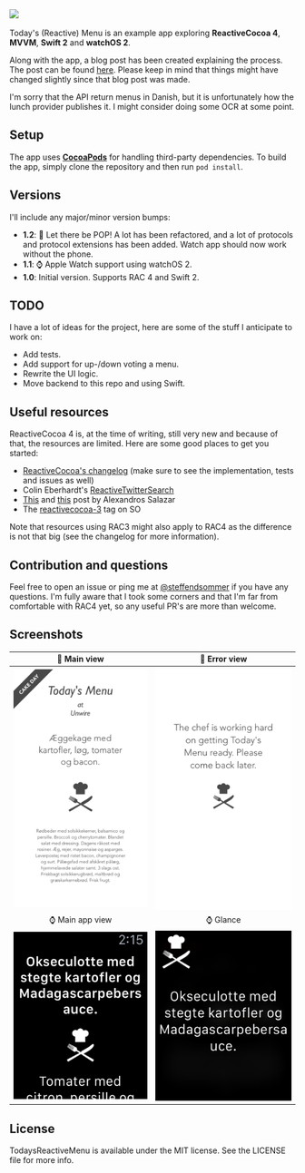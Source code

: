<img src="https://github.com/s0mmer/TodaysReactiveMenu/blob/master/Images/TodaysReactiveMenu.png?raw=true" />

Today's (Reactive) Menu is an example app exploring **ReactiveCocoa 4**, **MVVM**, **Swift 2** and **watchOS 2**.

Along with the app, a blog post has been created explaining the process. The post can be found [here](http://steffendsommer.com/blog/2015/06/02/todaysreactivemenu-an-example-app-using-reactivecocoa-3-0-mvvm-and-swift/). Please keep in mind that things might have changed slightly since that blog post was made.

I'm sorry that the API return menus in Danish, but it is unfortunately how the lunch provider publishes it. I might consider doing some OCR at some point.

## Setup
The app uses **[CocoaPods](https://cocoapods.org)** for handling third-party dependencies. To build the app, simply clone the repository and then run `pod install`.

## Versions
I'll include any major/minor version bumps:

- **1.2**: 👯 Let there be POP! A lot has been refactored, and a lot of protocols and protocol extensions has been added. Watch app should now work without the phone.
- **1.1**: ⌚️ Apple Watch support using watchOS 2.
- **1.0**: Initial version. Supports RAC 4 and Swift 2.

## TODO
I have a lot of ideas for the project, here are some of the stuff I anticipate to work on:

- Add tests.
- Add support for up-/down voting a menu.
- Rewrite the UI logic.
- Move backend to this repo and using Swift.

## Useful resources
ReactiveCocoa 4 is, at the time of writing, still very new and because of that, the resources are limited. Here are some good places to get you started:

 - [ReactiveCocoa's changelog](https://github.com/ReactiveCocoa/ReactiveCocoa/blob/swift-development/CHANGELOG.md) (make sure to see the implementation, tests and issues as well)
 - Colin Eberhardt's [ReactiveTwitterSearch](https://github.com/ColinEberhardt/ReactiveTwitterSearch)
 - [This](http://nomothetis.svbtle.com/an-introduction-to-reactivecocoa) and [this](http://nomothetis.svbtle.com/reactivecocoa-ii-reacting-to-signals) post by Alexandros Salazar
 - The [reactivecocoa-3](http://stackoverflow.com/questions/tagged/reactive-cocoa-3) tag on SO

Note that resources using RAC3 might also apply to RAC4 as the difference is not that big (see the changelog for more information).

## Contribution and questions
Feel free to open an issue or ping me at [@steffendsommer](http://twitter.com/steffendsommer) if you have any questions. I'm fully aware that I took some corners and that I'm far from comfortable with RAC4 yet, so any useful PR's are more than welcome.


## Screenshots
📱 Main view | 📱 Error view
:-------------: | :-------------:
<img src="https://raw.githubusercontent.com/s0mmer/TodaysReactiveMenu/develop/Images/screenshot01.png" width="300px" />  | <img src="https://raw.githubusercontent.com/s0mmer/TodaysReactiveMenu/develop/Images/screenshot02.png" width="300px" />
⌚️ Main app view | ⌚️ Glance
<img src="https://raw.githubusercontent.com/s0mmer/TodaysReactiveMenu/develop/Images/watch_screenshot01.png" />  | <img src="https://raw.githubusercontent.com/s0mmer/TodaysReactiveMenu/develop/Images/watch_screenshot02.png" />

## License
TodaysReactiveMenu is available under the MIT license. See the LICENSE file for more info.
